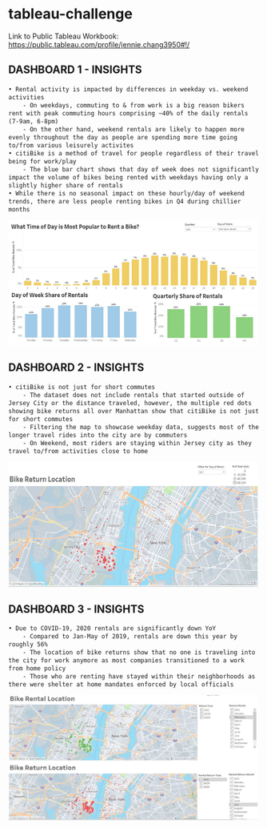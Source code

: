 # tableau-challenge


Link to Public Tableau Workbook: https://public.tableau.com/profile/jennie.chang3950#!/

## DASHBOARD 1 - INSIGHTS

    • Rental activity is impacted by differences in weekday vs. weekend activities
        - On weekdays, commuting to & from work is a big reason bikers rent with peak commuting hours comprising ~40% of the daily rentals (7-9am, 6-8pm)
        - On the other hand, weekend rentals are likely to happen more evenly throughout the day as people are spending more time going to/from various leisurely activites
    • citiBike is a method of travel for people regardless of their travel being for work/play
        - The blue bar chart shows that day of week does not significantly impact the volume of bikes being rented with weekdays having only a slightly higher share of rentals 
    • While there is no seasonal impact on these hourly/day of weekend trends, there are less people renting bikes in Q4 during chillier months
    

<img src="screenshots/dashboard_1.jpg" width = 500px height = 250px>


## DASHBOARD 2 - INSIGHTS

    • citiBike is not just for short commutes
        - The dataset does not include rentals that started outside of Jersey City or the distance traveled, however, the multiple red dots showing bike returns all over Manhattan show that citiBike is not just for short commutes
        - Filtering the map to showcase weekday data, suggests most of the longer travel rides into the city are by commuters
        - On Weekend, most riders are staying within Jersey city as they travel to/from activities close to home


<img src="screenshots/dashboard_2.jpg" width = 500px height = 250px>


## DASHBOARD 3 - INSIGHTS

    • Due to COVID-19, 2020 rentals are significantly down YoY
        - Compared to Jan-May of 2019, rentals are down this year by roughly 56%
        - The location of bike returns show that no one is traveling into the city for work anymore as most companies transitioned to a work from home policy
        - Those who are renting have stayed within their neighborhoods as there were shelter at home mandates enforced by local officials


<img src="screenshots/dashboard_3.jpg" width = 500px height = 250px>
